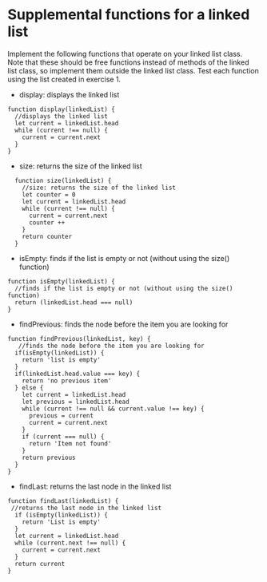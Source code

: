 # Supplemental functions for a linked list

Implement the following functions that operate on your linked list class. Note that these should be free functions instead of methods of the linked list class, so implement them outside the linked list class. Test each function using the list created in exercise 1.

- display: displays the linked list 
```
function display(linkedList) {
  //displays the linked list 
  let current = linkedList.head
  while (current !== null) {
    current = current.next
  }
}
```

- size: returns the size of the linked list
```
  function size(linkedList) {
    //size: returns the size of the linked list
    let counter = 0
    let current = linkedList.head
    while (current !== null) {
      current = current.next
      counter ++
    }
    return counter
  }
```

- isEmpty: finds if the list is empty or not (without using the size() function) 
```
function isEmpty(linkedList) {
  //finds if the list is empty or not (without using the size() function)
  return (linkedList.head === null)
}
```

- findPrevious: finds the node before the item you are looking for 
```
function findPrevious(linkedList, key) {
   //finds the node before the item you are looking for
  if(isEmpty(linkedList)) {
    return 'list is empty'
  }
  if(linkedList.head.value === key) {
    return 'no previous item'
  } else {
    let current = linkedList.head
    let previous = linkedList.head
    while (current !== null && current.value !== key) {
      previous = current
      current = current.next
    }
    if (current === null) {
      return 'Item not found'
    }
    return previous
  }
}
```

- findLast: returns the last node in the linked list
```
function findLast(linkedList) {
 //returns the last node in the linked list
  if (isEmpty(linkedList)) {
    return 'List is empty'
  }
  let current = linkedList.head
  while (current.next !== null) {
    current = current.next
  }
  return current
}
```
